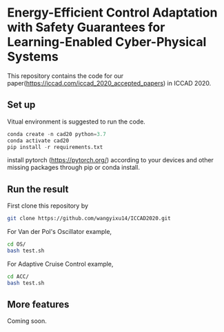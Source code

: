 # Energy-Efficient Control Adaptation with Safety Guarantees for Learning-Enabled Cyber-Physical Systems
This repository contains the code for our paper(https://iccad.com/iccad_2020_accepted_papers) in ICCAD 2020. 
## Set up
Vitual environment is suggested to run the code. 
```python
conda create -n cad20 python=3.7
conda activate cad20
pip install -r requirements.txt
```
install pytorch (https://pytorch.org/) according to your devices and other missing packages through pip or conda install. 
## Run the result
First clone this repository by
```bash
git clone https://github.com/wangyixu14/ICCAD2020.git
```
For Van der Pol's Oscillator example,
```bash
cd OS/
bash test.sh
```
For Adaptive Cruise Control example,
```bash
cd ACC/
bash test.sh
```
## More features
Coming soon. 
